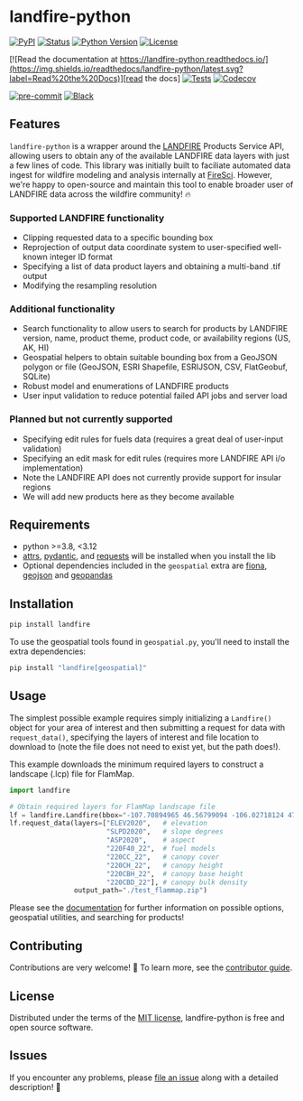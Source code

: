 # landfire-python

[![PyPI](https://img.shields.io/pypi/v/landfire.svg)][pypi_]
[![Status](https://img.shields.io/pypi/status/landfire.svg)][status]
[![Python Version](https://img.shields.io/pypi/pyversions/landfire)][python version]
[![License](https://img.shields.io/pypi/l/landfire)][license]

[![Read the documentation at https://landfire-python.readthedocs.io/](https://img.shields.io/readthedocs/landfire-python/latest.svg?label=Read%20the%20Docs)][read the docs]
[![Tests](https://github.com/FireSci/landfire-python/workflows/Tests/badge.svg)][tests]
[![Codecov](https://codecov.io/gh/FireSci/landfire-python/branch/main/graph/badge.svg)][codecov]

[![pre-commit](https://img.shields.io/badge/pre--commit-enabled-brightgreen?logo=pre-commit&logoColor=white)][pre-commit]
[![Black](https://img.shields.io/badge/code%20style-black-000000.svg)][black]

[pypi_]: https://pypi.org/project/landfire/
[status]: https://pypi.org/project/landfire/
[python version]: https://pypi.org/project/landfire
[read the docs]: https://landfire-python.readthedocs.io/
[tests]: https://github.com/FireSci/landfire-python/actions?workflow=Tests
[codecov]: https://app.codecov.io/gh/FireSci/landfire-python
[pre-commit]: https://github.com/pre-commit/pre-commit
[black]: https://github.com/psf/black

## Features

`landfire-python` is a wrapper around the [LANDFIRE][landfire] Products Service API, allowing users to obtain any of the available LANDFIRE data layers with just a few lines of code. This library was initially built to faciliate automated data ingest for wildfire modeling and analysis internally at [FireSci][firesci]. However, we're happy to open-source and maintain this tool to enable broader user of LANDFIRE data across the wildfire community! 🔥

[landfire]: https://landfire.gov/index.php
[firesci]: https://firesci.io/

### Supported LANDFIRE functionality

- Clipping requested data to a specific bounding box
- Reprojection of output data coordinate system to user-specified well-known integer ID format
- Specifying a list of data product layers and obtaining a multi-band .tif output
- Modifying the resampling resolution

### Additional functionality

- Search functionality to allow users to search for products by LANDFIRE version, name, product theme, product code, or availability regions (US, AK, HI)
- Geospatial helpers to obtain suitable bounding box from a GeoJSON polygon or file (GeoJSON, ESRI Shapefile, ESRIJSON, CSV, FlatGeobuf, SQLite)
- Robust model and enumerations of LANDFIRE products
- User input validation to reduce potential failed API jobs and server load

### Planned but not currently supported

- Specifying edit rules for fuels data (requires a great deal of user-input validation)
- Specifying an edit mask for edit rules (requires more LANDFIRE API i/o implementation)
- Note the LANDFIRE API does not currently provide support for insular regions
- We will add new products here as they become available

## Requirements

- python >=3.8, <3.12
- [attrs][attrs], [pydantic][pydantic], and [requests][requests] will be installed when you install the lib
- Optional dependencies included in the `geospatial` extra are [fiona][fiona], [geojson][geojson] and [geopandas][geopandas]

[attrs]: https://www.attrs.org/en/stable/index.html
[pydantic]: https://docs.pydantic.dev/
[requests]: https://requests.readthedocs.io/en/latest/
[fiona]: https://github.com/Toblerity/Fiona
[geojson]: https://python-geojson.readthedocs.io/en/latest/#
[geopandas]: https://geopandas.org/en/stable/

## Installation

```bash
pip install landfire
```

To use the geospatial tools found in `geospatial.py`, you'll need to install the extra dependencies:

```bash
pip install "landfire[geospatial]"
```

## Usage

The simplest possible example requires simply initializing a `Landfire()` object for your area of interest and then submitting a request for data with `request_data()`, specifying the layers of interest and file location to download to (note the file does not need to exist yet, but the path does!).

This example downloads the minimum required layers to construct a landscape (.lcp) file for FlamMap.

```python
import landfire

# Obtain required layers for FlamMap landscape file
lf = landfire.Landfire(bbox="-107.70894965 46.56799094 -106.02718124 47.34869094")
lf.request_data(layers=["ELEV2020",   # elevation
                        "SLPD2020",   # slope degrees
                        "ASP2020",    # aspect
                        "220F40_22",  # fuel models
                        "220CC_22",   # canopy cover
                        "220CH_22",   # canopy height
                        "220CBH_22",  # canopy base height
                        "220CBD_22"], # canopy bulk density
                output_path="./test_flammap.zip")
```

Please see the [documentation][documentation] for further information on possible options, geospatial utilities, and searching for products!

[documentation]: https://landfire-python.readthedocs.io/en/latest/usage.html

## Contributing

Contributions are very welcome! 🙏 To learn more, see the [contributor guide][contributor guide].

[contributor guide]: https://landfire-python.readthedocs.io/en/latest/contributing.html

## License

Distributed under the terms of the [MIT license][license], landfire-python is free and open source software.

[license]: https://landfire-python.readthedocs.io/en/latest/license.html

## Issues

If you encounter any problems, please [file an issue][file an issue] along with a detailed description! 🙌

[file an issue]: https://github.com/FireSci/landfire-python/issues

<!-- github-only -->
